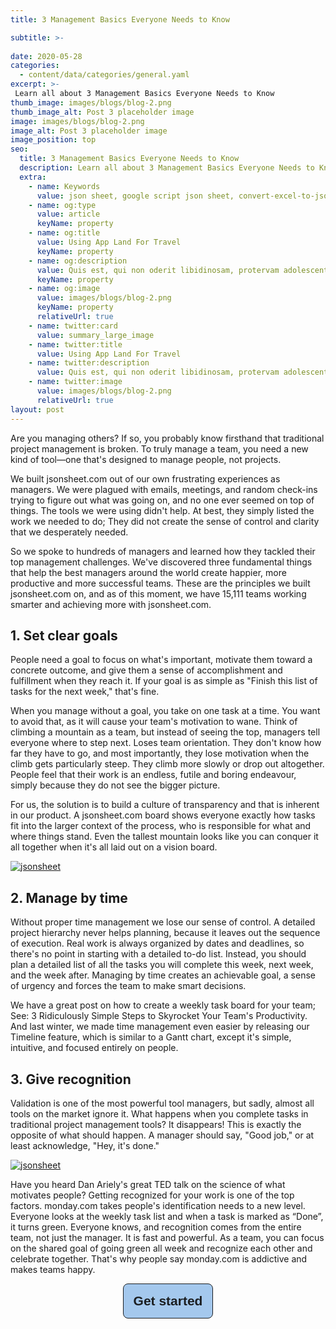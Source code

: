 ```yaml
---
title: 3 Management Basics Everyone Needs to Know

subtitle: >-
 
date: 2020-05-28
categories:
  - content/data/categories/general.yaml
excerpt: >-
 Learn all about 3 Management Basics Everyone Needs to Know
thumb_image: images/blogs/blog-2.png
thumb_image_alt: Post 3 placeholder image
image: images/blogs/blog-2.png
image_alt: Post 3 placeholder image
image_position: top
seo:
  title: 3 Management Basics Everyone Needs to Know
  description: Learn all about 3 Management Basics Everyone Needs to Know
  extra:
    - name: Keywords
      value: json sheet, google script json sheet, convert-excel-to-json sheet, json sheet js, google sheet to json, sheets json api, google sheet json api, json sheet builder,  json to sheet custom header, google sheet to json, json to google sheets
    - name: og:type
      value: article
      keyName: property
    - name: og:title
      value: Using App Land For Travel
      keyName: property
    - name: og:description
      value: Quis est, qui non oderit libidinosam, protervam adolescentiam
      keyName: property
    - name: og:image
      value: images/blogs/blog-2.png
      keyName: property
      relativeUrl: true
    - name: twitter:card
      value: summary_large_image
    - name: twitter:title
      value: Using App Land For Travel
    - name: twitter:description
      value: Quis est, qui non oderit libidinosam, protervam adolescentiam
    - name: twitter:image
      value: images/blogs/blog-2.png
      relativeUrl: true
layout: post
---
```


Are you managing others? If so, you probably know firsthand that traditional project management is broken. To truly manage a team, you need a new kind of tool—one that's designed to manage people, not projects.

We built jsonsheet.com out of our own frustrating experiences as managers. We were plagued with emails, meetings, and random check-ins trying to figure out what was going on, and no one ever seemed on top of things. The tools we were using didn't help. At best, they simply listed the work we needed to do; They did not create the sense of control and clarity that we desperately needed.

So we spoke to hundreds of managers and learned how they tackled their top management challenges. We've discovered three fundamental things that help the best managers around the world create happier, more productive and more successful teams. These are the principles we built jsonsheet.com on, and as of this moment, we have 15,111 teams working smarter and achieving more with jsonsheet.com.

## 1. Set clear goals

People need a goal to focus on what's important, motivate them toward a concrete outcome, and give them a sense of accomplishment and fulfillment when they reach it. If your goal is as simple as "Finish this list of tasks for the next week," that's fine.

When you manage without a goal, you take on one task at a time. You want to avoid that, as it will cause your team's motivation to wane. Think of climbing a mountain as a team, but instead of seeing the top, managers tell everyone where to step next. Loses team orientation. They don't know how far they have to go, and most importantly, they lose motivation when the climb gets particularly steep. They climb more slowly or drop out altogether. People feel that their work is an endless, futile and boring endeavour, simply because they do not see the bigger picture.

For us, the solution is to build a culture of transparency and that is inherent in our product. A jsonsheet.com board shows everyone exactly how tasks fit into the larger context of the process, who is responsible for what and where things stand. Even the tallest mountain looks like you can conquer it all together when it's all laid out on a vision board.

<a href="https://jsonsheet.com/" >![jsonsheet](/images/blogs/blog-2-1.PNG)</a>

## 2. Manage by time

Without proper time management we lose our sense of control. A detailed project hierarchy never helps planning, because it leaves out the sequence of execution. Real work is always organized by dates and deadlines, so there's no point in starting with a detailed to-do list. Instead, you should plan a detailed list of all the tasks you will complete this week, next week, and the week after. Managing by time creates an achievable goal, a sense of urgency and forces the team to make smart decisions.

We have a great post on how to create a weekly task board for your team; See: 3 Ridiculously Simple Steps to Skyrocket Your Team's Productivity. And last winter, we made time management even easier by releasing our Timeline feature, which is similar to a Gantt chart, except it's simple, intuitive, and focused entirely on people.

## 3. Give recognition

Validation is one of the most powerful tool managers, but sadly, almost all tools on the market ignore it. What happens when you complete tasks in traditional project management tools? It disappears! This is exactly the opposite of what should happen. A manager should say, "Good job," or at least acknowledge, "Hey, it's done."

<a href="https://jsonsheet.com/" >![jsonsheet](/images/blogs/blog-1-2.PNG)</a>

Have you heard Dan Ariely's great TED talk on the science of what motivates people? Getting recognized for your work is one of the top factors. monday.com takes people's identification needs to a new level. Everyone looks at the weekly task list and when a task is marked as “Done”, it turns green. Everyone knows, and recognition comes from the entire team, not just the manager. It is fast and powerful. As a team, you can focus on the shared goal of going green all week and recognize each other and celebrate together. That's why people say monday.com is addictive and makes teams happy.

<div  style="text-align: center;"><a href="https://play.google.com/store/apps/details?id=com.jsonsheetapp"><button style="border:1px solid;font-weight:700;padding:3%;font-size:1.5em;color:#1b1e21;background-color:#a4c8ed;border-radius:8px;" >Get started</button></a></div>


